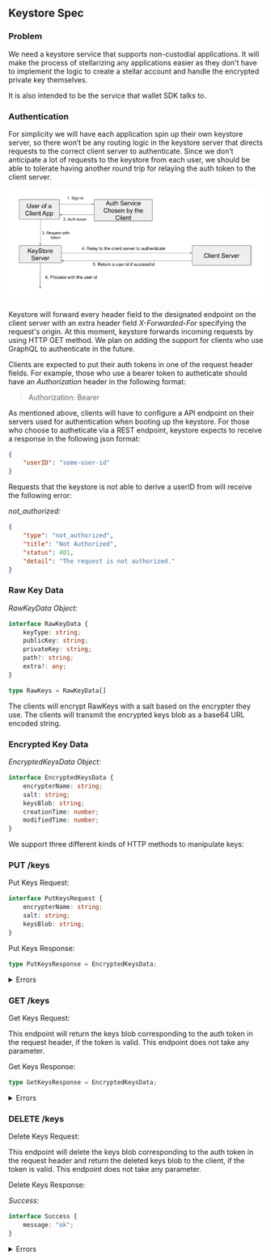 ## Keystore Spec

### Problem

We need a keystore service that supports non-custodial applications.
It will make the process of stellarizing any applications easier as
they don't have to implement the logic to create a stellar account
and handle the encrypted private key themselves.

It is also intended to be the service that wallet SDK talks to.

### Authentication

For simplicity we will have each application spin up their own keystore
server, so there won’t be any routing logic in the keystore server that
directs requests to the correct client server to authenticate. Since we
don’t anticipate a lot of requests to the keystore from each user, we
should be able to tolerate having another round trip for relaying the
auth token to the client server.

<img src=attachments/2019-07-10-keystore-auth.png>

Keystore will forward every header field to the designated endpoint on the
client server with an extra header field *X-Forwarded-For* specifying the
request's origin. At this moment, keystore forwards incoming requests by using
HTTP GET method. We plan on adding the support for clients who use GraphQL to
authenticate in the future.

Clients are expected to put their auth tokens in one of the request header
fields. For example, those who use a bearer token to autheticate should have an
*Authorization* header in the following format:

> Authorization: Bearer <token>

As mentioned above, clients will have to configure a API endpoint on their
servers used for authentication when booting up the keystore. For those who
choose to autheticate via a REST endpoint, keystore expects to receive a
response in the following json format:

```json
{
	"userID": "some-user-id"
}
```

Requests that the keystore is not able to derive a userID from will
receive the following error:

*not_authorized:*
```json
{
	"type": "not_authorized",
	"title": "Not Authorized",
	"status": 401,
	"detail": "The request is not authorized."
}
```

### Raw Key Data

*RawKeyData Object:*

```typescript
interface RawKeyData {
	keyType: string;
	publicKey: string;
	privateKey: string;
	path?: string;
	extra?: any;
}
```

```typescript
type RawKeys = RawKeyData[]
```

The clients will encrypt RawKeys with a salt based on the encrypter they use.
The clients will transmit the encrypted keys blob as a base64 URL encoded string.

### Encrypted Key Data

*EncryptedKeysData Object:*

```typescript
interface EncryptedKeysData {
	encrypterName: string;
	salt: string;
	keysBlob: string;
	creationTime: number;
	modifiedTime: number;	
}
```

We support three different kinds of HTTP methods to manipulate keys:

### PUT /keys

Put Keys Request:

```typescript
interface PutKeysRequest {
	encrypterName: string;
	salt: string;
	keysBlob: string;
}
```

Put Keys Response:

```typescript
type PutKeysResponse = EncryptedKeysData;
```

<details><summary>Errors</summary>

*bad_request:*
```json
{
	"keysBlob": "",
	"salt": "some-salt",
	"encrypterName": "identity"
}
```
```json
{
	"type": "bad_request",
	"title": "Bad Request",
	"status": 400,
	"detail": "The request you sent was invalid in some way.",
	"extras": {
		"invalid_field": "keysBlob",
		"reason": "field value cannot be empty"
	}
}
```
<hr />

*bad_request:*
```json
{
	"keysBlob": "some-base64-encoded-blob",
	"salt": "",
	"encrypterName": "identity"
}
```
```json
{
	"type": "bad_request",
	"title": "Bad Request",
	"status": 400,
	"detail": "The request you sent was invalid in some way.",
	"extras": {
		"invalid_field": "salt",
		"reason": "field value cannot be empty"
	}
}
```
<hr />

*bad_request:*
```json
{
	"keysBlob": "some-base64-encoded-blob",
	"salt": "some-salt",
	"encrypterName": ""
}
```
```json
{
	"type": "bad_request",
	"title": "Bad Request",
	"status": 400,
	"detail": "The request you sent was invalid in some way.",
	"extras": {
		"invalid_field": "encrypterName",
		"reason": "field value cannot be empty"
	}
}
```
<hr />

*invalid_keys_blob:*
```json
{
	"keysBlob": "some-badly-encoded-blob",
	"salt": "some-salt",
	"encrypterName": "identity"
}
```
```json
{
	"type": "invalid_keys_blob",
	"title": "Invalid Keys Blob",
	"status": 400,
	"detail": "The keysBlob in your request body is not a valid base64
		string. Please encode the keysBlob in your request body as a base64
		string properly and try again."
}
```
</details>

### GET /keys

Get Keys Request:

This endpoint will return the keys blob corresponding to the auth token
in the request header, if the token is valid. This endpoint does not take
any parameter.

Get Keys Response:

```typescript
type GetKeysResponse = EncryptedKeysData;
```
<details><summary>Errors</summary>

*not_found:*

The keystore cannot find any keys assocaited with the derived userID.
```json
{
	"type": "not_found",
	"title": "Resourse Missing",
	"status": 404,
	"detail": "The resource at the url requested was not found. This
		usually occurs for one of two reasons:  The url requested is not valid,
		or no data in our database could be found with the parameters
		provided."
}
```
</details>

### DELETE /keys

Delete Keys Request:

This endpoint will delete the keys blob corresponding to the auth token
in the request header and return the deleted keys blob to the client, if
the token is valid. This endpoint does not take any parameter.

Delete Keys Response:

*Success:*

```typescript
interface Success {
	message: "ok";
}
```

<details><summary>Errors</summary>
</details>
